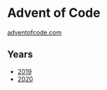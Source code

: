 # Advent of Code
[adventofcode.com](https://adventofcode.com/)

## Years
- [2019](/2019)
- [2020](/2020)
